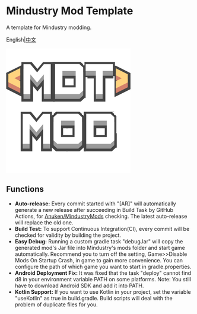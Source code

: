 # Mindustry Mod Template
A template for Mindustry modding.

English|<u>[中文](README_CN.md)</u>

![ICON](icon.png)

## Functions
- **Auto-release:** Every commit started with "\[AR]" will automatically generate a new release after succeeding in Build Task by GitHub Actions, for [Anuken/MindustryMods](https://github.com/Anuken/MindustryMods) checking. The latest auto-release will replace the old one.
- **Build Test:** To support Continuous Integration(CI), every commit will be checked for validity by building the project.
- **Easy Debug:** Running a custom gradle task "debugJar" will copy the generated mod's Jar file into Mindustry's mods folder and start game automatically. Recommend you to turn off the setting, Game>>Disable Mods On Startup Crash, in game to gain more convenience. You can configure the path of which game you want to start in gradle.properties.
- **Android Deployment Fix:** It was fixed that the task "deploy" cannot find d8 in your environment variable PATH on some platforms. Note: You still have to download Android SDK and add it into PATH.
- **Kotlin Support:** If you want to use Kotlin in your project, set the variable "useKotlin" as true in build.gradle. Build scripts will deal with the problem of duplicate files for you.